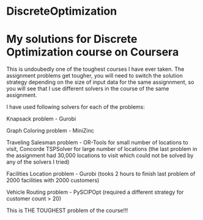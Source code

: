 # DiscreteOptimization

# My solutions for Discrete Optimization course on Coursera

This is undoubedly one of the toughest courses I have ever taken. 
The assignment problems get tougher, you will need to switch the solution strategy depending on the size of input data for the same assignnment,
so you will see that I use different solvers in the course of the same assignment.

I have used following solvers for each of the problems:

Knapsack problem - Gurobi

Graph Coloring problem - MiniZinc

Traveling Salesman problem - OR-Tools for small number of locations to visit, Concorde TSPSolver for large number of locations (the last problem in the assignment had 30,000 locations to visit which could not be solved by any of the solvers I tried)

Facilities Location problem - Gurobi (tooks 2 hours to finish last problem of 2000 facilities with 2000 customers)

Vehicle Routing problem - PySCIPOpt (required a different strategy for customer count > 20)

This is THE TOUGHEST problem of the course!!!


